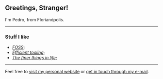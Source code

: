 ## Greetings, Stranger!

I'm Pedro, from Florianópolis.

---

### Stuff I like

- [_FOSS_](https://www.fsf.org/);
- [_Efficient tooling_](https://neovim.io/);
- [_The finer things in life_](https://en.wikipedia.org/wiki/Beer);

---

Feel free to [visit my personal website](https://pedrobinotto.xyz/) or [get in touch through my e-mail](mailto:contato@pedrobinotto.xyz).
